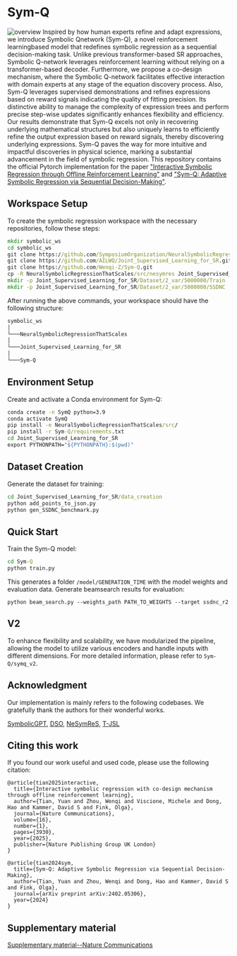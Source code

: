 # Sym-Q

![overview](Overview.png)
Inspired by how human experts refine and adapt expressions, we introduce Symbolic Qnetwork (Sym-Q), a novel reinforcement learningbased model that redefines symbolic regression as a sequential decision-making task. 
Unlike previous transformer-based SR approaches, Symbolic Q-network leverages reinforcement learning without relying on a transformer-based decoder. Furthermore, we propose a co-design mechanism, where the Symbolic Q-network facilitates effective interaction with domain experts at any stage of the equation discovery process. Also, Sym-Q leverages supervised demonstrations and refines expressions based on reward signals indicating the quality of fitting precision. Its distinctive ability to manage the complexity of expression trees and perform precise step-wise updates significantly enhances flexibility and efficiency. Our results demonstrate that Sym-Q excels not only in recovering underlying mathematical structures but also uniquely learns to efficiently refine the output expression based on reward signals, thereby discovering underlying expressions. Sym-Q paves the way for more intuitive and impactful discoveries in physical science, marking a substantial advancement in the field of symbolic regression. This repository contains the official Pytorch implementation for the paper ["Interactive Symbolic Regression through Offline Reinforcement Learning"](https://www.nature.com/articles/s41467-025-59288-y.pdf) and ["Sym-Q: Adaptive Symbolic Regression via Sequential Decision-Making"](https://arxiv.org/pdf/2402.05306v1).

## Workspace Setup

To create the symbolic regression workspace with the necessary repositories, follow these steps:

```cmd
mkdir symbolic_ws
cd symbolic_ws
git clone https://github.com/SymposiumOrganization/NeuralSymbolicRegressionThatScales.git
git clone https://github.com/AILWQ/Joint_Supervised_Learning_for_SR.git
git clone https://github.com/Wenqi-Z/Sym-Q.git
cp -R NeuralSymbolicRegressionThatScales/src/nesymres Joint_Supervised_Learning_for_SR/src
mkdir -p Joint_Supervised_Learning_for_SR/Dataset/2_var/5000000/Train
mkdir -p Joint_Supervised_Learning_for_SR/Dataset/2_var/5000000/SSDNC
```

After running the above commands, your workspace should have the following structure:

```Diff
symbolic_ws
│
└───NeuralSymbolicRegressionThatScales
│
└───Joint_Supervised_Learning_for_SR
│ 
└───Sym-Q
```

## Environment Setup

Create and activate a Conda environment for Sym-Q:

```cmd
conda create -n SymQ python=3.9
conda activate SymQ
pip install -e NeuralSymbolicRegressionThatScales/src/
pip install -r Sym-Q/requirements.txt
cd Joint_Supervised_Learning_for_SR
export PYTHONPATH="${PYTHONPATH}:$(pwd)"
```

## Dataset Creation

Generate the dataset for training:

```cmd
cd Joint_Supervised_Learning_for_SR/data_creation
python add_points_to_json.py
python gen_SSDNC_benchmark.py
```

## Quick Start

Train the Sym-Q model:

```cmd
cd Sym-Q
python train.py
```

This generates a folder `/model/GENERATION_TIME` with the model weights and evaluation data. Generate beamsearch results for evaluation:

```
python beam_search.py --weights_path PATH_TO_WEIGHTS --target ssdnc_r2
```

## V2

To enhance flexibility and scalability, we have modularized the pipeline, allowing the model to utilize various encoders and handle inputs with different dimensions. For more detailed information, please refer to `Sym-Q/symq_v2`.

## Acknowledgment

Our implementation is mainly refers to the following codebases. We gratefully thank the authors for their wonderful works.

[SymbolicGPT](https://github.com/mojivalipour/symbolicgpt), [DSO](https://github.com/brendenpetersen/deep-symbolic-optimization), [NeSymReS](https://github.com/SymposiumOrganization/NeuralSymbolicRegressionThatScales), [T-JSL](https://github.com/AILWQ/Joint_Supervised_Learning_for_SR)

## Citing this work

If you found our work useful and used code, please use the following citation:
```
@article{tian2025interactive,
  title={Interactive symbolic regression with co-design mechanism through offline reinforcement learning},
  author={Tian, Yuan and Zhou, Wenqi and Viscione, Michele and Dong, Hao and Kammer, David S and Fink, Olga},
  journal={Nature Communications},
  volume={16},
  number={1},
  pages={3930},
  year={2025},
  publisher={Nature Publishing Group UK London}
}
```

```
@article{tian2024sym,
  title={Sym-Q: Adaptive Symbolic Regression via Sequential Decision-Making},
  author={Tian, Yuan and Zhou, Wenqi and Dong, Hao and Kammer, David S and Fink, Olga},
  journal={arXiv preprint arXiv:2402.05306},
  year={2024}
}
```
## Supplementary material
[Supplementary material--Nature Communications](https://static-content.springer.com/esm/art%3A10.1038%2Fs41467-025-59288-y/MediaObjects/41467_2025_59288_MOESM1_ESM.pdf)
